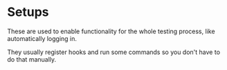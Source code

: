 # Setups

These are used to enable functionality for the whole testing process, like
automatically logging in.

They usually register hooks and run some commands so you don't have to do that
manually.
